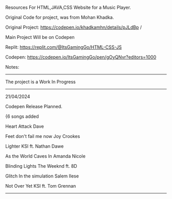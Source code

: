 Resources For HTML,JAVA,CSS Website for a Music Player.

Original Code for project, was from Mohan Khadka.

Original Project: https://codepen.io/khadkamhn/details/pJLdBp /

Main Project Will be on Codepen

Replit: https://replit.com/@ItsGamingGo/HTML-CSS-JS

Codepen: https://codepen.io/ItsGamingGo/pen/gOyQNvr?editors=1000

Notes:

________________________________________________________
The project is a Work In Progress
________________________________________________________
21/04/2024

Codepen Release Planned.

{6 songs added

  Heart Attack Dave
  
  Feet don't fail me now Joy Crookes
  
  Lighter KSI ft. Nathan Dawe
  
  As the World Caves In Amanda Nicole
  
  Blinding Lights The Weeknd ft. 8D
  
  Glitch In the simulation Salem Ilese

  Not Over Yet KSI ft. Tom Grennan
  ________________________________________________________
